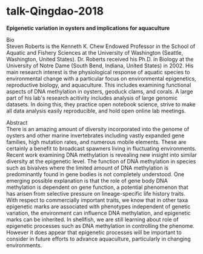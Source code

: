 # talk-Qingdao-2018


**Epigenetic variation in oysters and implications for aquaculture**


Bio    
Steven Roberts is the Kenneth K. Chew Endowed Professor in the School of Aquatic and Fishery Sciences at the University of Washington (Seattle, Washington, United States). Dr. Roberts received his Ph.D. in Biology at the University of Notre Dame (South Bend, Indiana, United States) in 2002. His main research interest is the physiological response of aquatic species to environmental change with a particular focus on environmental epigenetics, reproductive biology, and aquaculture. This includes examining functional aspects of DNA methylation in oysters, geoduck clams, and corals.
A large part of his lab's research acitivity includes analysis of large genomic datasets. In doing this, they practice open notebook science, strive to make all data analysis easily reproducible, and hold open online lab meetings. 




Abstract         
There is an amazing amount of diversity incorporated into the genome of oysters and other marine invertebrates including vastly expanded gene families, high mutation rates, and numerous mobile elements. These are certainly a benefit to broadcast spawners living in fluctuating environments. Recent work examining DNA methylation is revealing new insight into similar diversity at the epigenetic level. The function of DNA methylation in species such as bivalves where the limited amount of DNA methylation is predominantly found in gene bodies is not completely understood. One emerging possible explanation is that the role of gene body DNA methylation is dependent on gene function, a potential phenomenon that has arisen from selective pressure on lineage-specific life history traits. With respect to commercially important traits, we know that in other taxa epigenetic marks are associated with phenotypes independent of genetic variation, the environment can influence DNA methylation, and epigenetic marks can be inherited. In shellfish, we are still learning about role of epigenetic processes such as DNA methylation in controlling the phenome. However it does appear that epigenetic processes will be important to consider in future efforts to advance aquaculture, particularly in changing environments.
